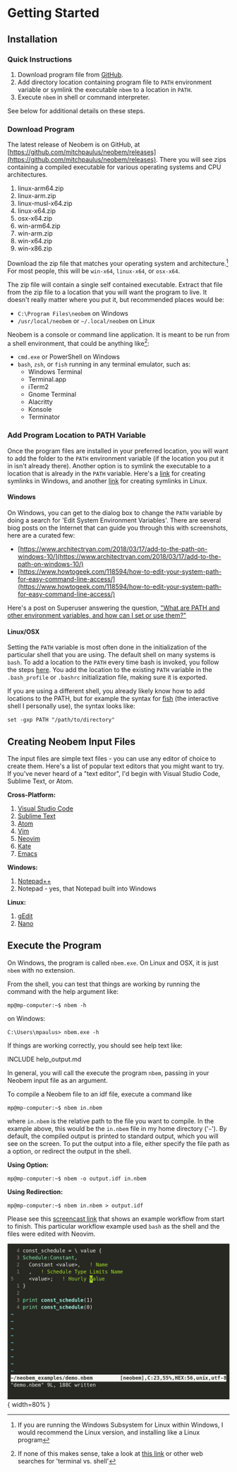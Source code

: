 # Getting Started

## Installation

### Quick Instructions

1. Download program file from [GitHub](https://github.com/mitchpaulus/neobem/releases).
2. Add directory location containing program file to `PATH` environment
   variable or symlink the executable `nbem` to a location in `PATH`.
3. Execute `nbem` in shell or command interpreter.

See below for additional details on these steps.

### Download Program

The latest release of Neobem is on GitHub, at
[https://github.com/mitchpaulus/neobem/releases](https://github.com/mitchpaulus/neobem/releases).
There you will see zips containing a compiled executable for various operating systems and CPU architectures.

1. linux-arm64.zip
2. linux-arm.zip
3. linux-musl-x64.zip
4. linux-x64.zip
5. osx-x64.zip
6. win-arm64.zip
7. win-arm.zip
8. win-x64.zip
9. win-x86.zip

Download the zip file that matches your operating system and architecture.[^WSL]
For most people, this will be `win-x64`, `linux-x64`, or `osx-x64`.

[^WSL]: If you are running the Windows Subsystem for Linux within Windows, I would
        recommend the Linux version, and installing like a Linux program

The zip file will contain a single self contained executable.
Extract that file from the zip file to a location that you will want the program to
live. It doesn't really matter where you put it, but recommended places
would be:

- `C:\Program Files\neobem` on Windows
- `/usr/local/neobem` or `~/.local/neobem` on Linux

Neobem is a console or command line application. It is meant to be run
from a shell environment, that could be anything like[^Shells]:

[^Shells]: If none of this makes sense, take a look at [this link](https://www.unixsheikh.com/articles/the-terminal-the-console-and-the-shell-what-are-they.html)
  or other web searches for 'terminal vs. shell'

- `cmd.exe` or PowerShell on Windows
- `bash`, `zsh`, or `fish` running in any terminal emulator, such as:
    - Windows Terminal
    - Terminal.app
    - iTerm2
    - Gnome Terminal
    - Alacritty
    - Konsole
    - Terminator


### Add Program Location to PATH Variable

Once the program files are installed in your preferred location, you
will want to add the folder to the `PATH` environment variable (if the
location you put it in isn't already there). Another option is to
symlink the executable to a location that is already in the `PATH`
variable. Here's a
[link](https://www.howtogeek.com/howto/16226/complete-guide-to-symbolic-links-symlinks-on-windows-or-linux/)
for creating symlinks in Windows, and another
[link](https://www.howtogeek.com/287014/how-to-create-and-use-symbolic-links-aka-symlinks-on-linux/)
for creating symlinks in Linux.

#### Windows

On Windows, you can get to the dialog box to change the `PATH` variable
by doing a search for 'Edit System Environment Variables'. There are
several biog posts on the Internet that can guide you through this with
screenshots, here are a curated few:

 - [https://www.architectryan.com/2018/03/17/add-to-the-path-on-windows-10/](https://www.architectryan.com/2018/03/17/add-to-the-path-on-windows-10/)
 - [https://www.howtogeek.com/118594/how-to-edit-your-system-path-for-easy-command-line-access/](https://www.howtogeek.com/118594/how-to-edit-your-system-path-for-easy-command-line-access/)

Here's a post on Superuser answering the question, ["What are PATH and other environment variables, and how can I set or use them?"](https://superuser.com/questions/284342/what-are-path-and-other-environment-variables-and-how-can-i-set-or-use-them)

#### Linux/OSX

Setting the `PATH` variable is most often done in the initialization of
the particular shell that you are using. The default shell on many
systems is `bash`. To add a location to the `PATH` every time bash is
invoked, you follow the steps [here](https://unix.stackexchange.com/questions/26047/how-to-correctly-add-a-path-to-path). You add the location to
the existing `PATH` variable in the `.bash_profile` or `.bashrc`
initialization file,
making sure it is exported.

If you are using a different shell, you already likely know how to add
locations to the PATH, but for example the syntax for
[fish](https://fishshell.com/) (the interactive shell I personally use),
the syntax looks like:

```fish
set -gxp PATH "/path/to/directory"
```

## Creating Neobem Input Files


The input files are simple text files - you can use any editor of choice
to create them. Here's a list of popular text editors that you might
want to try. If you've never heard of a "text editor", I'd begin with
Visual Studio Code, Sublime Text, or Atom.

**Cross-Platform:**

1. [Visual Studio Code](https://code.visualstudio.com/)
2. [Sublime Text](https://www.sublimetext.com/)
3. [Atom](https://atom.io/)
4. [Vim](https://www.vim.org/)
5. [Neovim](https://neovim.io/)
6. [Kate](https://kate-editor.org/)
6. [Emacs](https://www.gnu.org/software/emacs/)

**Windows:**

1. [Notepad++](https://notepad-plus-plus.org/)
2. Notepad - yes, that Notepad built into Windows

**Linux:**

1. [gEdit](https://wiki.gnome.org/Apps/Gedit)
2. [Nano](https://www.nano-editor.org/)


## Execute the Program

On Windows, the program is called `nbem.exe`. On Linux and OSX, it is
just `nbem` with no extension.

From the shell, you can test that things are working by running the
command with the help argument like:

```console
mp@mp-computer:~$ nbem -h
```

on Windows:

```console
C:\Users\mpaulus> nbem.exe -h
```

If things are working correctly, you should see help text like:

INCLUDE help_output.md

In general, you will call the execute the program `nbem`, passing in your Neobem
input file as an argument.

To compile a Neobem file to an idf file, execute a command like

```console
mp@mp-computer:~$ nbem in.nbem
```

where `in.nbem` is the relative path to the file you want to compile. In
the example above, this would be the `in.nbem` file in my home directory
('`~`'). By default, the compiled output is printed to standard output,
which you will see on the screen. To put the output into a file, either
specify the file path as a option, or redirect the output in the shell.

**Using Option:**

```console
mp@mp-computer:~$ nbem -o output.idf in.nbem
```

**Using Redirection:**

```console
mp@mp-computer:~$ nbem in.nbem > output.idf
```

Please see this [screencast
link](https://asciinema.org/a/392845?size=big) that
shows an example workflow from start to finish. This particular workflow
example used `bash` as the shell and the files were edited with Neovim.

![Sample screenshot from demo at: [asciinema.org](https://asciinema.org/a/392845?size=big).](img/demo.png){ width=80% }

